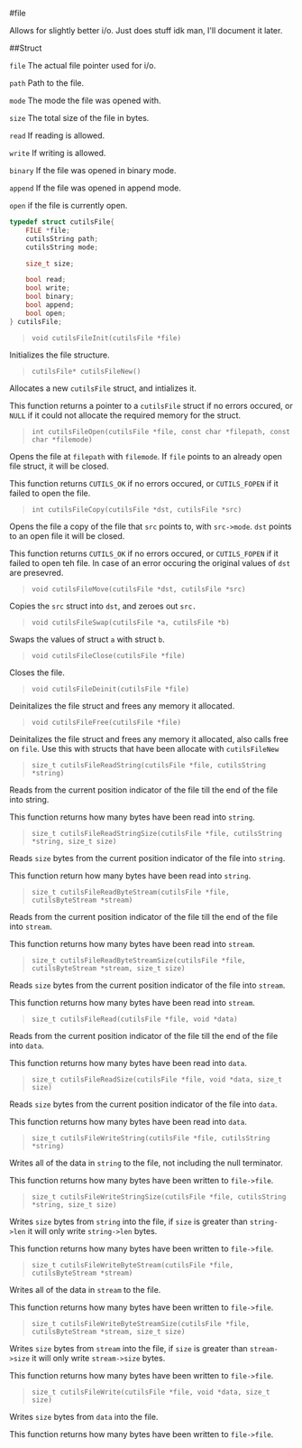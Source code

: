 #file

Allows for slightly better i/o. Just does stuff idk man, I'll document it later.

##Struct

`file` The actual file pointer used for i/o.

`path` Path to the file.

`mode` The mode the file was opened with.

`size` The total size of the file in bytes.

`read` If reading is allowed.

`write` If writing is allowed.

`binary` If the file was opened in binary mode.

`append` If the file was opened in append mode.

`open` if the file is currently open.

```c
typedef struct cutilsFile{
	FILE *file;
	cutilsString path;
	cutilsString mode;

	size_t size;

	bool read;
	bool write;
	bool binary;
	bool append;
	bool open;
} cutilsFile;
```

>`void cutilsFileInit(cutilsFile *file)`

Initializes the file structure.

>`cutilsFile* cutilsFileNew()`

Allocates a new `cutilsFile` struct, and intializes it.

This function returns a pointer to a `cutilsFile` struct if no errors occured, or `NULL` if it could not allocate the required memory for the struct.

>`int cutilsFileOpen(cutilsFile *file, const char *filepath, const char *filemode)`

Opens the file at `filepath` with `filemode`. If `file` points to an already open file struct, it will be closed.

This function returns `CUTILS_OK` if no errors occured, or `CUTILS_FOPEN` if it failed to open the file.

>`int cutilsFileCopy(cutilsFile *dst, cutilsFile *src)`

Opens the file a copy of the file that `src` points to, with `src->mode`. `dst` points to an open file it will be closed.

This function returns `CUTILS_OK` if no errors occured, or `CUTILS_FOPEN` if it failed to open teh file. In case of an error occuring the original values of `dst` are presevred.

>`void cutilsFileMove(cutilsFile *dst, cutilsFile *src)`

Copies the `src` struct into `dst`, and zeroes out `src.`

>`void cutilsFileSwap(cutilsFile *a, cutilsFile *b)`

Swaps the values of struct `a` with struct `b`.

>`void cutilsFileClose(cutilsFile *file)`

Closes the file.

>`void cutilsFileDeinit(cutilsFile *file)`

Deinitalizes the file struct and frees any memory it allocated.

>`void cutilsFileFree(cutilsFile *file)`

Deinitalizes the file struct and frees any memory it allocated, also calls free on `file`. Use this with structs that have been allocate with `cutilsFileNew`

>`size_t cutilsFileReadString(cutilsFile *file, cutilsString *string)`

Reads from the current position indicator of the file till the end of the file into string.

This function returns how many bytes have been read into `string`.

>`size_t cutilsFileReadStringSize(cutilsFile *file, cutilsString *string, size_t size)`

Reads `size` bytes from the current position indicator of the file into `string`.

This function return how many bytes have been read into `string`.

>`size_t cutilsFileReadByteStream(cutilsFile *file, cutilsByteStream *stream)`

Reads from the current position indicator of the file till the end of the file into `stream`.

This function returns how many bytes have been read into `stream`.

>`size_t cutilsFileReadByteStreamSize(cutilsFile *file, cutilsByteStream *stream, size_t size)`

Reads `size` bytes from the current position indicator of the file into `stream`.

This function returns how many bytes have been read into `stream`.

>`size_t cutilsFileRead(cutilsFile *file, void *data)`

Reads from the current position indicator of the file till the end of the file into `data`.

This function returns how many bytes have been read into `data`.

>`size_t cutilsFileReadSize(cutilsFile *file, void *data, size_t size)`

Reads `size` bytes from the current position indicator of the file into `data`.

This function returns how many bytes have been read into `data`.

>`size_t cutilsFileWriteString(cutilsFile *file, cutilsString *string)`

Writes all of the data in `string` to the file, not including the null terminator.

This function returns how many bytes have been written to `file->file`.

>`size_t cutilsFileWriteStringSize(cutilsFile *file, cutilsString *string, size_t size)`

Writes `size` bytes from `string` into the file, if `size` is greater than `string->len` it will only write `string->len` bytes.

This function returns how many bytes have been written to `file->file`.

>`size_t cutilsFileWriteByteStream(cutilsFile *file, cutilsByteStream *stream)`

Writes all of the data in `stream` to the file.

This function returns how many bytes have been written to `file->file`.

>`size_t cutilsFileWriteByteStreamSize(cutilsFile *file, cutilsByteStream *stream, size_t size)`

Writes `size` bytes from `stream` into the file, if `size` is greater than `stream->size` it will only write `stream->size` bytes.

This function returns how many bytes have been written to `file->file`.

>`size_t cutilsFileWrite(cutilsFile *file, void *data, size_t size)`

Writes `size` bytes from `data` into the file.

This function returns how many bytes have been written to `file->file`.
